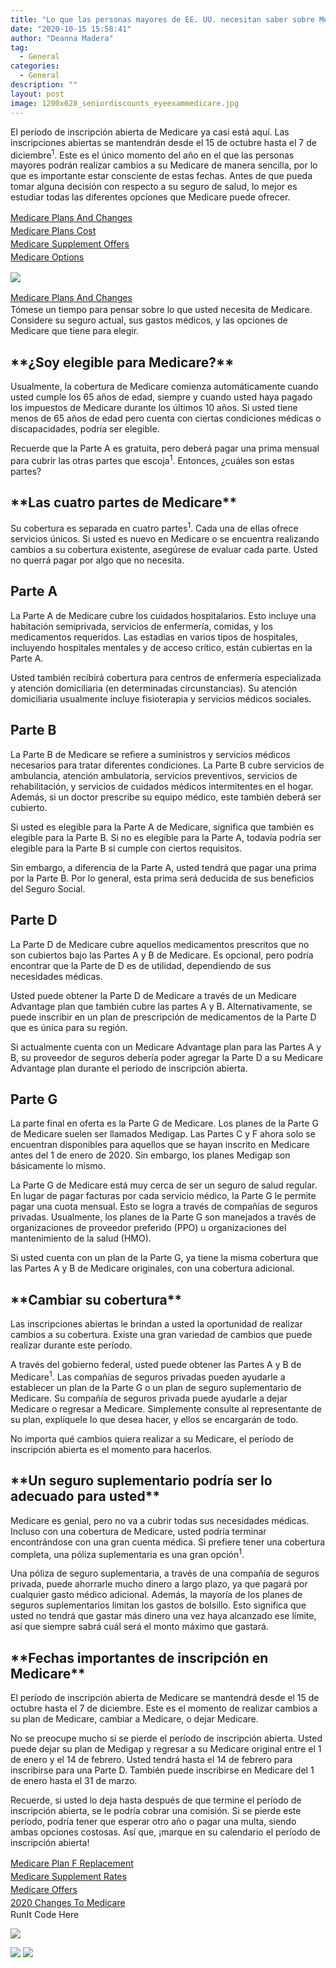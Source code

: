 ```yaml
---
title: "Lo que las personas mayores de EE. UU. necesitan saber sobre Medicare"
date: "2020-10-15 15:58:41"
author: "Deanna Madera"
tag:
  - General
categories:
  - General
description: ""
layout: post
image: 1200x628_seniordiscounts_eyeexammedicare.jpg
---
```


El período de inscripción abierta de Medicare ya casi está aquí. Las inscripciones abiertas se mantendrán desde el 15 de octubre hasta el 7 de diciembre<sup>1</sup>. Este es el único momento del año en el que las personas mayores podrán realizar cambios a su Medicare de manera sencilla, por lo que es importante estar consciente de estas fechas. Antes de que pueda tomar alguna decisión con respecto a su seguro de salud, lo mejor es estudiar todas las diferentes opciones que Medicare puede ofrecer.

<div class="cta-btn-wrap" data-mobile-sponsoredads="no">

[<div style="flex: 1;margin-right:18px;line-height:21px;">Medicare Plans And Changes</div>](#)[<div style="flex: 1;margin-right:18px;line-height:21px;">Medicare Plans Cost</div>](#)[<div style="flex: 1;margin-right:18px;line-height:21px;">Medicare Supplement Offers</div>](#)[<div style="flex: 1;margin-right:18px;line-height:21px;">Medicare Options</div>](#)</div>

![](/posts/1200x628_seniordiscounts_eyeexammedicare.jpg)<div class="mobile-cta-wrap"><div class="cta-btn-wrap" data-mobile-sponsoredads="yes">

[<div style="flex: 1;margin-right:18px;line-height:21px;"><state></state> Medicare Plans And Changes</div>](#)</div>Tómese un tiempo para pensar sobre lo que usted necesita de Medicare. Considere su seguro actual, sus gastos médicos, y las opciones de Medicare que tiene para elegir.

## **\*\***¿Soy elegible para Medicare?**\*\***

Usualmente, la cobertura de Medicare comienza automáticamente cuando usted cumple los 65 años de edad, siempre y cuando usted haya pagado los impuestos de Medicare durante los últimos 10 años. Si usted tiene menos de 65 años de edad pero cuenta con ciertas condiciones médicas o discapacidades, podría ser elegible.

Recuerde que la Parte A es gratuita, pero deberá pagar una prima mensual para cubrir las otras partes que escoja<sup>1</sup>. Entonces, ¿cuáles son estas partes?

## \***\*Las cuatro partes de Medicare\*\***

Su cobertura es separada en cuatro partes<sup>1</sup>. Cada una de ellas ofrece servicios únicos. Si usted es nuevo en Medicare o se encuentra realizando cambios a su cobertura existente, asegúrese de evaluar cada parte. Usted no querrá pagar por algo que no necesita.

## **Parte A**

La Parte A de Medicare cubre los cuidados hospitalarios. Esto incluye una habitación semiprivada, servicios de enfermería, comidas, y los medicamentos requeridos. Las estadías en varios tipos de hospitales, incluyendo hospitales mentales y de acceso crítico, están cubiertas en la Parte A.

Usted también recibirá cobertura para centros de enfermería especializada y atención domiciliaria (en determinadas circunstancias). Su atención domiciliaria usualmente incluye fisioterapia y servicios médicos sociales.

## **Parte B**

La Parte B de Medicare se refiere a suministros y servicios médicos necesarios para tratar diferentes condiciones. La Parte B cubre servicios de ambulancia, atención ambulatoria, servicios preventivos, servicios de rehabilitación, y servicios de cuidados médicos intermitentes en el hogar. Además, si un doctor prescribe su equipo médico, este también deberá ser cubierto.

Si usted es elegible para la Parte A de Medicare, significa que también es elegible para la Parte B. Si no es elegible para la Parte A, todavía podría ser elegible para la Parte B si cumple con ciertos requisitos.

Sin embargo, a diferencia de la Parte A, usted tendrá que pagar una prima por la Parte B. Por lo general, esta prima será deducida de sus beneficios del Seguro Social.

## **Parte D**

La Parte D de Medicare cubre aquellos medicamentos prescritos que no son cubiertos bajo las Partes A y B de Medicare. Es opcional, pero podría encontrar que la Parte de D es de utilidad, dependiendo de sus necesidades médicas.

Usted puede obtener la Parte D de Medicare a través de un Medicare Advantage plan que también cubre las partes A y B. Alternativamente, se puede inscribir en un plan de prescripción de medicamentos de la Parte D que es única para su región.

Si actualmente cuenta con un Medicare Advantage plan para las Partes A y B, su proveedor de seguros debería poder agregar la Parte D a su Medicare Advantage plan durante el período de inscripción abierta.

## **Parte G**

La parte final en oferta es la Parte G de Medicare. Los planes de la Parte G de Medicare suelen ser llamados Medigap. Las Partes C y F ahora solo se encuentran disponibles para aquellos que se hayan inscrito en Medicare antes del 1 de enero de 2020. Sin embargo, los planes Medigap son básicamente lo mismo.

La Parte G de Medicare está muy cerca de ser un seguro de salud regular. En lugar de pagar facturas por cada servicio médico, la Parte G le permite pagar una cuota mensual. Esto se logra a través de compañías de seguros privadas. Usualmente, los planes de la Parte G son manejados a través de organizaciones de proveedor preferido (PPO) u organizaciones del mantenimiento de la salud (HMO).

Si usted cuenta con un plan de la Parte G, ya tiene la misma cobertura que las Partes A y B de Medicare originales, con una cobertura adicional.

## \***\*Cambiar su cobertura\*\***

Las inscripciones abiertas le brindan a usted la oportunidad de realizar cambios a su cobertura. Existe una gran variedad de cambios que puede realizar durante este período.

A través del gobierno federal, usted puede obtener las Partes A y B de Medicare<sup>1</sup>. Las compañías de seguros privadas pueden ayudarle a establecer un plan de la Parte G o un plan de seguro suplementario de Medicare. Su compañía de seguros privada puede ayudarle a dejar Medicare o regresar a Medicare. Simplemente consulte al representante de su plan, explíquele lo que desea hacer, y ellos se encargarán de todo.

No importa qué cambios quiera realizar a su Medicare, el período de inscripción abierta es el momento para hacerlos.

## \***\*Un seguro suplementario podría ser lo adecuado para usted\*\***

Medicare es genial, pero no va a cubrir todas sus necesidades médicas. Incluso con una cobertura de Medicare, usted podría terminar encontrándose con una gran cuenta médica. Si prefiere tener una cobertura completa, una póliza suplementaria es una gran opción<sup>1</sup>.

Una póliza de seguro suplementaria, a través de una compañía de seguros privada, puede ahorrarle mucho dinero a largo plazo, ya que pagará por cualquier gasto médico adicional. Además, la mayoría de los planes de seguros suplementarios limitan los gastos de bolsillo. Esto significa que usted no tendrá que gastar más dinero una vez haya alcanzado ese límite, así que siempre sabrá cuál será el monto máximo que gastará.

## \***\*Fechas importantes de inscripción en Medicare\*\***

El período de inscripción abierta de Medicare se mantendrá desde el 15 de octubre hasta el 7 de diciembre. Este es el momento de realizar cambios a su plan de Medicare, cambiar a Medicare, o dejar Medicare.

</div>No se preocupe mucho si se pierde el período de inscripción abierta. Usted puede dejar su plan de Medigap y regresar a su Medicare original entre el 1 de enero y el 14 de febrero. Usted tendrá hasta el 14 de febrero para inscribirse para una Parte D. También puede inscribirse en Medicare del 1 de enero hasta el 31 de marzo.

Recuerde, si usted lo deja hasta después de que termine el período de inscripción abierta, se le podría cobrar una comisión. Si se pierde este período, podría tener que esperar otro año o pagar una multa, siendo ambas opciones costosas. Así que, ¡marque en su calendario el período de inscripción abierta!

<div class="cta-btn-wrap" data-mobile-sponsoredads="no">

[<div style="flex: 1;margin-right:18px;line-height:21px;">Medicare Plan F Replacement</div>](#)[<div style="flex: 1;margin-right:18px;line-height:21px;">Medicare Supplement Rates</div>](#)[<div style="flex: 1;margin-right:18px;line-height:21px;"><state></state> Medicare Offers</div>](#)[<div style="flex: 1;margin-right:18px;line-height:21px;">2020 Changes To Medicare</div>](#)</div><div class="ad-hide">RunIt Code Here</div> <script>
!function(f,b,e,v,n,t,s){if(f.fbq)return;n=f.fbq=function(){n.callMethod?
n.callMethod.apply(n,arguments):n.queue.push(arguments)};if(!f.\_fbq)f.\_fbq=n;
n.push=n;n.loaded=!0;n.version='2.0';n.queue=[];t=b.createElement(e);t.async=!0;
t.src=v;s=b.getElementsByTagName(e)[0];s.parentNode.insertBefore(t,s)}(window,
document,'script','https://connect.facebook.net/en_US/fbevents.js');
fbq('init', '531314677258366'); // Insert your pixel ID here.
fbq('track', 'PageView');
</script> <noscript>

![](https://www.facebook.com/tr?id=531314677258366&ev=PageView&noscript=1)</noscript> <script>
!function(f,b,e,v,n,t,s){if(f.fbq)return;n=f.fbq=function(){n.callMethod?
n.callMethod.apply(n,arguments):n.queue.push(arguments)};if(!f.\_fbq)f.\_fbq=n;
n.push=n;n.loaded=!0;n.version='2.0';n.queue=[];t=b.createElement(e);t.async=!0;
t.src=v;s=b.getElementsByTagName(e)[0];s.parentNode.insertBefore(t,s)}(window,
document,'script','https://connect.facebook.net/en_US/fbevents.js');
fbq('init', '438385429848061'); // Insert your pixel ID here.
fbq('track', 'PageView');
</script> <noscript>

![](https://www.facebook.com/tr?id=438385429848061&ev=PageView&noscript=1)</noscript> <script type="application/javascript">(function(w,d,t,r,u){w[u]=w[u]||[];w[u].push({'projectId':'10000','properties':{'pixelId':'10029827'}});var s=d.createElement(t);s.src=r;s.async=true;s.onload=s.onreadystatechange=function(){var y,rs=this.readyState,c=w[u];if(rs&&rs!="complete"&&rs!="loaded"){return}try{y=YAHOO.ywa.I13N.fireBeacon;w[u]=[];w[u].push=function(p){y([p])};y(c)}catch(e){}};var scr=d.getElementsByTagName(t)[0],par=scr.parentNode;par.insertBefore(s,scr)})(window,document,"script","https://s.yimg.com/wi/ytc.js","dotq");</script> <script type="text/javascript">
window.\_tfa = window.\_tfa || [];
window.\_tfa.push({notify: 'event', name: 'page_view', id: 1087586});
!function (t, f, a, x) {
if (!document.getElementById(x)) {
t.async = 1;t.src = a;t.id=x;f.parentNode.insertBefore(t, f);
}
}(document.createElement('script'),
document.getElementsByTagName('script')[0],
'//cdn.taboola.com/libtrc/unip/1087586/tfa.js',
'tb_tfa_script');
</script> <noscript> ![](//trc.taboola.com/1087586/log/3/unip?en=page_view) </noscript> <script>
fbq('track', 'ViewContent', {
currency: 'USD'
});
</script> <script type="text/javascript">
function runIt() {
fbq('track', 'AddToCart', {
currency: 'USD',
content_name: 'medicare'
});

        window.dotq = window.dotq || [];
        window.dotq.push(
        {
            'projectId': '10000',
            'properties': {
                'pixelId': '10029827',
                'qstrings': {
                    'et': 'custom',
                    'ea': 'click',
                    'ec': 'addtocart',
                    'el': 'medicare'
                }
        } } );
    _tfa.push({notify: 'event', name: 'add_to_cart', id: 1087586});
    }

</script>
